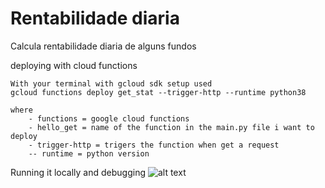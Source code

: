 # Rentabilidade diaria
Calcula rentabilidade diaria de alguns fundos

deploying with cloud functions

    With your terminal with gcloud sdk setup used
    gcloud functions deploy get_stat --trigger-http --runtime python38    
    
    where
        - functions = google cloud functions
        - hello_get = name of the function in the main.py file i want to deploy
        - trigger-http = trigers the function when get a request
        -- runtime = python version

Running it locally and debugging
    ![alt text](https://hackultura.s3.amazonaws.com/Public/debug_cloud_functions.png "how to use it in pycharm")

    